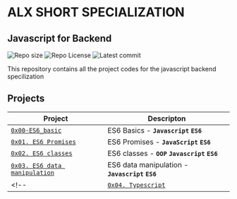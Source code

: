 # ALX SHORT SPECIALIZATION

## Javascript for Backend
![Repo size](https://img.shields.io/github/repo-size/OteIan/alx-backend-javascript)
![Repo License](https://img.shields.io/github/license/OteIan/alx-backend-javascript.svg)
![Latest commit](https://img.shields.io/github/last-commit/OteIan/alx-backend-javascript/master?style=round-square)

This repository contains all the project codes for the javascript backend specilization

## Projects

| Project | Descripton |
| ------- | ---------- |
| [`0x00-ES6_basic`](./0x00-ES6_basic/) | ES6 Basics - **`Javascript`** **`ES6`** |
| [`0x01. ES6 Promises`](./0x01-ES6_promise/) | ES6 Promises - **`JavaScript`** **`ES6`** |
| [`0x02. ES6 classes`](./0x02-ES6_classes/) | ES6 classes - **`OOP`** **`Javascript`** **`ES6`** |
| [`0x03. ES6 data manipulation`](./0x03-ES6_data_manipulation/) | ES6 data manipulation - **`Javascript`** **`ES6`** |
<!-- | [`0x04. Typescript`](./0x04-TypeScript/) | Typescript - **`Javascript`** **`Typescript`** | -->

